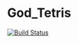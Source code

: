 # God_Tetris
[![Build Status](https://travis-ci.org/godoftetris/God_Tetris.svg?branch=master)](https://travis-ci.org/godoftetris/God_Tetris)
